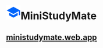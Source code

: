 # <img src="/public/icon.svg" alt="StudyMate" height="40"/>MiniStudyMate

## [ministudymate.web.app](https://ministudymate.web.app)
